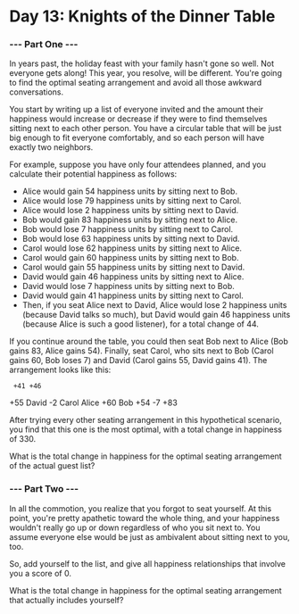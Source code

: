 # Day 13: Knights of the Dinner Table

### --- Part One ---

In years past, the holiday feast with your family hasn't gone so well. Not everyone gets along! This year, you resolve, will be different. You're going to find the optimal seating arrangement and avoid all those awkward conversations.

You start by writing up a list of everyone invited and the amount their happiness would increase or decrease if they were to find themselves sitting next to each other person. You have a circular table that will be just big enough to fit everyone comfortably, and so each person will have exactly two neighbors.

For example, suppose you have only four attendees planned, and you calculate their potential happiness as follows:

* Alice would gain 54 happiness units by sitting next to Bob.
* Alice would lose 79 happiness units by sitting next to Carol.
* Alice would lose 2 happiness units by sitting next to David.
* Bob would gain 83 happiness units by sitting next to Alice.
* Bob would lose 7 happiness units by sitting next to Carol.
* Bob would lose 63 happiness units by sitting next to David.
* Carol would lose 62 happiness units by sitting next to Alice.
* Carol would gain 60 happiness units by sitting next to Bob.
* Carol would gain 55 happiness units by sitting next to David.
* David would gain 46 happiness units by sitting next to Alice.
* David would lose 7 happiness units by sitting next to Bob.
* David would gain 41 happiness units by sitting next to Carol.
* Then, if you seat Alice next to David, Alice would lose 2 happiness units (because David talks so much), but David would gain 46 happiness units (because Alice is such a good listener), for a total change of 44.

If you continue around the table, you could then seat Bob next to Alice (Bob gains 83, Alice gains 54). Finally, seat Carol, who sits next to Bob (Carol gains 60, Bob loses 7) and David (Carol gains 55, David gains 41). The arrangement looks like this:


     +41 +46
+55   David    -2
Carol       Alice
+60    Bob    +54
     -7  +83


After trying every other seating arrangement in this hypothetical scenario, you find that this one is the most optimal, with a total change in happiness of 330.

What is the total change in happiness for the optimal seating arrangement of the actual guest list?

### --- Part Two ---

In all the commotion, you realize that you forgot to seat yourself. At this point, you're pretty apathetic toward the whole thing, and your happiness wouldn't really go up or down regardless of who you sit next to. You assume everyone else would be just as ambivalent about sitting next to you, too.

So, add yourself to the list, and give all happiness relationships that involve you a score of 0.

What is the total change in happiness for the optimal seating arrangement that actually includes yourself?

